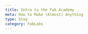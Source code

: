 ```yaml
---
title: Intro to the Fab Academy
meta: How to Make (Almost) Anything
type: blog
category: FabLabs
---
```


